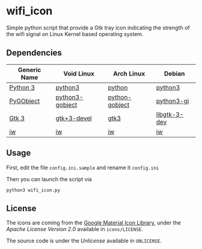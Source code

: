 wifi_icon
=========

Simple python script that provide a Gtk tray icon indicating the strength of the wifi signal on Linux Kernel based operating system.

Dependencies
------------

| Generic Name      | Void Linux                  | Arch Linux                 | Debian                 |
|-------------------|-----------------------------|----------------------------|------------------------|
| [Python 3][py]    | [python3][pyvoid]           | [python][pyarch]           | [python3][pydeb]       |
| [PyGObject][pygo] | [python3-gobject][pygovoid] | [python-gobject][pygoarch] | [python3-gi][pygodeb]  |
| [Gtk 3][gtk]      | [gtk+3-devel][gtkvoid]      | [gtk3][gtkarch]            | [libgtk-3-dev][gtkdeb] |
| [iw][iw]          | [iw][iwvoid]                | [iw][iwarch]               | [iw][iwdeb]            |

[py]: https://www.python.org/
[pygo]: https://pygobject.readthedocs.io
[gtk]: https://www.gtk.org/
[iw]: https://wireless.wiki.kernel.org/en/users/Documentation/iw

[pyvoid]: https://github.com/void-linux/void-packages/tree/master/srcpkgs/python3
[pygovoid]: https://github.com/void-linux/void-packages/tree/master/srcpkgs/python3-gobject
[gtkvoid]: https://github.com/void-linux/void-packages/tree/master/srcpkgs/gtk+3
[iwvoid]: https://github.com/void-linux/void-packages/tree/master/srcpkgs/iw

[pyarch]: https://www.archlinux.org/packages/extra/x86_64/python/
[pygoarch]: https://www.archlinux.org/packages/extra/x86_64/python-gobject/
[gtkarch]: https://www.archlinux.org/packages/extra/x86_64/gtk3/
[iwarch]: https://www.archlinux.org/packages/core/x86_64/iw/

[pydeb]: https://packages.debian.org/stable/python3
[pygodeb]: https://packages.debian.org/stable/python3-gi
[gtkdeb]: https://packages.debian.org/stable/libgtk-3-dev
[iwdeb]: https://packages.debian.org/stable/iw

Usage
-----

First, edit the file `config.ini.sample` and rename it `config.ini`

Then you can launch the script via
```
python3 wifi_icon.py
```

License
-------

The icons are coming from the [Google Material Icon Library](https://material.io/tools/icons), under the *Apache License Version 2.0* available in `icons/LICENSE`.

The source code is under the *Unlicense* available in `UNLICENSE`.

